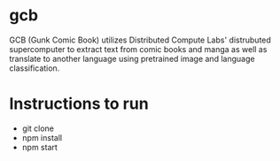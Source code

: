 # gcb
GCB (Gunk Comic Book) utilizes Distributed Compute Labs' distrubuted supercomputer to extract text from comic books and manga as well as translate to another language using pretrained image and language classification. 

# Instructions to run
- git clone
- npm install
- npm start